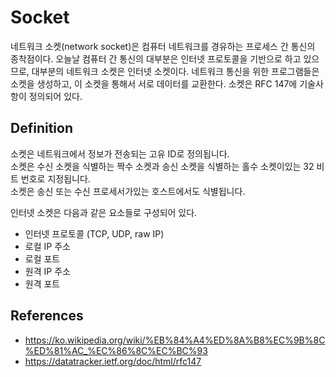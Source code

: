 # Socket

네트워크 소켓(network socket)은 컴퓨터 네트워크를 경유하는 프로세스 간 통신의 종착점이다.
오늘날 컴퓨터 간 통신의 대부분은 인터넷 프로토콜을 기반으로 하고 있으므로, 대부분의 네트워크 소켓은 인터넷 소켓이다.
네트워크 통신을 위한 프로그램들은 소켓을 생성하고, 이 소켓을 통해서 서로 데이터를 교환한다.
소켓은 RFC 147에 기술사항이 정의되어 있다.

## Definition

소켓은 네트워크에서 정보가 전송되는 고유 ID로 정의됩니다.</br>
소켓은 수신 소켓을 식별하는 짝수 소켓과 송신 소켓을 식별하는 홀수 소켓이있는 32 비트 번호로 지정됩니다.</br>
소켓은 송신 또는 수신 프로세서가있는 호스트에서도 식별됩니다.

인터넷 소켓은 다음과 같은 요소들로 구성되어 있다.

* 인터넷 프로토콜 (TCP, UDP, raw IP)
* 로컬 IP 주소
* 로컬 포트
* 원격 IP 주소
* 원격 포트

## References
* https://ko.wikipedia.org/wiki/%EB%84%A4%ED%8A%B8%EC%9B%8C%ED%81%AC_%EC%86%8C%EC%BC%93
* https://datatracker.ietf.org/doc/html/rfc147

